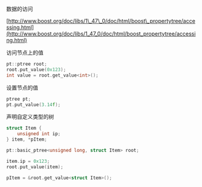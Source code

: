 数据的访问

[http://www.boost.org/doc/libs/1\_47\_0/doc/html/boost\_propertytree/accessing.html](http://www.boost.org/doc/libs/1_47_0/doc/html/boost_propertytree/accessing.html)

访问节点上的值

```cpp
pt::ptree root;
root.put_value(0x123);
int value = root.get_value<int>();
```

设置节点的值

```cpp
ptree pt;
pt.put_value(3.14f);
```

声明自定义类型的树

```cpp
struct Item {
    unsigned int ip;
} item, *pItem;

pt::basic_ptree<unsigned long, struct Item> root;

item.ip = 0x123;
root.put_value(item);

pItem = &root.get_value<struct Item>();
```




